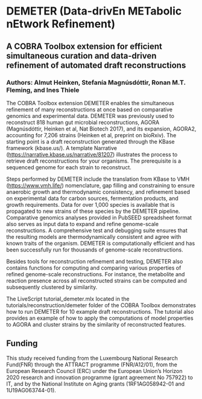 # DEMETER (Data-drivEn METabolic nEtwork Refinement)

## A COBRA Toolbox extension for efficient simultaneous curation and data-driven refinement of automated draft reconstructions

### Authors: Almut Heinken, Stefanía Magnúsdóttir, Ronan M.T. Fleming, and Ines Thiele

The COBRA Toolbox extension DEMETER enables the simultaneous refinement of many reconstructions at once based on comparative genomics and experimental data. DEMETER was previously used to reconstruct 818 human gut microbial reconstructions, AGORA (Magnúsdóttir, Heinken et al, Nat Biotech 2017), and its expansion, AGORA2, accounting for 7,206 strains (Heinken et al, preprint on bioRxiv). The starting point is a draft reconstruction generated through the KBase framework (kbase.us/). A template Narrative (https://narrative.kbase.us/narrative/81207) illustrates the process to retrieve draft reconstructions for your organisms. The prerequisite is a sequenced genome for each strain to reconstruct.

Steps performed by DEMETER include the translation from KBase to VMH (https://www.vmh.life/) nomenclature, gap filling and constraining to ensure anaerobic growth and thermodynamic consistency, and refinement based on experimental data for carbon sources, fermentation products, and growth requirements. Data for over 1,000 species is available that is propagated to new strains of these species by the DEMETER pipeline. Comparative genomics analyses provided in PubSEED spreadsheet format also serves as input data to expand and refine genome-scale reconstructions. A comprehensive test and debugging suite ensures that the resulting models are thermodynamically consistent and agree with known traits of the organism. DEMETER is computationally efficient and has been successfully run for thousands of genome-scale reconstructions.

Besides tools for reconstruction refinement and testing, DEMETER also contains functions for computing and comparing various properties of refined genome-scale reconstructions. For instance, the metabolite and reaction presence across all reconstructed strains can be computed and subsequently clustered by similarity.

The LiveScript tutorial_demeter.mlx located in the tutorials/reconstruction/demeter folder of the COBRA Toolbox demonstrates how to run DEMETER for 10 example draft reconstructions. The tutorial also provides an example of how to apply the computations of model properties to AGORA and cluster strains by the similarity of reconstructed features.

## Funding

This study received funding from the Luxembourg National Research Fund(FNR) through the ATTRACT programme (FNR/A12/01), from the European Research Council (ERC) under the European Union’s Horizon 2020 research and innovation programme (grant agreement No 757922) to IT, and by the National Institute on Aging grants (1RF1AG058942-01 and 1U19AG063744-01).
